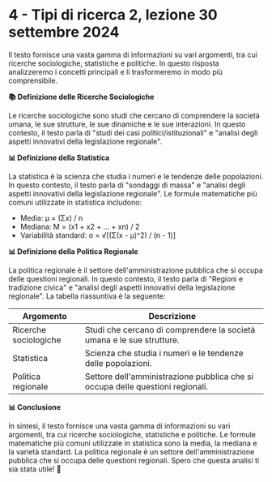 # 4 - Tipi di ricerca 2, lezione 30 settembre 2024

Il testo fornisce una vasta gamma di informazioni su vari argomenti, tra cui ricerche sociologiche, statistiche e politiche. In questo risposta analizzeremo i concetti principali e li trasformeremo in modo più comprensibile.

**📚 Definizione delle Ricerche Sociologiche**

Le ricerche sociologiche sono studi che cercano di comprendere la società umana, le sue strutture, le sue dinamiche e le sue interazioni. In questo contesto, il testo parla di "studi dei casi politici/istituzionali" e "analisi degli aspetti innovativi della legislazione regionale".

**📊 Definizione della Statistica**

La statistica è la scienza che studia i numeri e le tendenze delle popolazioni. In questo contesto, il testo parla di "sondaggi di massa" e "analisi degli aspetti innovativi della legislazione regionale". Le formule matematiche più comuni utilizzate in statistica includono:

* Media: μ = (Σx) / n
* Mediana: M = (x1 + x2 + ... + xn) / 2
* Variabilità standard: σ = √[(Σ(x - μ)^2) / (n - 1)]

**📊 Definizione della Politica Regionale**

La politica regionale è il settore dell'amministrazione pubblica che si occupa delle questioni regionali. In questo contesto, il testo parla di "Regioni e tradizione civica" e "analisi degli aspetti innovativi della legislazione regionale". La tabella riassuntiva è la seguente:

| **Argomento** | **Descrizione** |
| --- | --- |
| Ricerche sociologiche | Studi che cercano di comprendere la società umana e le sue strutture. |
| Statistica | Scienza che studia i numeri e le tendenze delle popolazioni. |
| Politica regionale | Settore dell'amministrazione pubblica che si occupa delle questioni regionali. |

**📊 Conclusione**

In sintesi, il testo fornisce una vasta gamma di informazioni su vari argomenti, tra cui ricerche sociologiche, statistiche e politiche. Le formule matematiche più comuni utilizzate in statistica sono la media, la mediana e la varietà standard. La politica regionale è un settore dell'amministrazione pubblica che si occupa delle questioni regionali. Spero che questa analisi ti sia stata utile! 🤔
